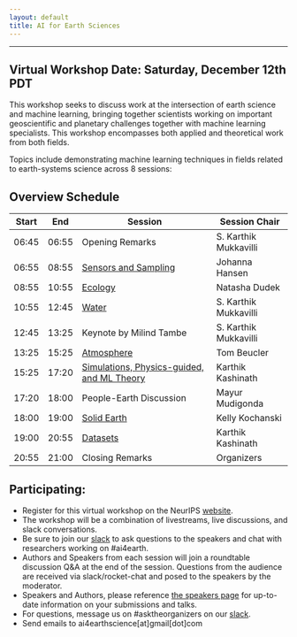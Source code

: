```yaml
---
layout: default
title: AI for Earth Sciences
---
```

---

## Virtual Workshop Date: Saturday, December 12th PDT    

This workshop seeks to discuss work at the intersection of earth science and machine learning, bringing together scientists working on important geoscientific and planetary challenges together with machine learning specialists. This workshop encompasses both applied and theoretical work from both fields. 

Topics include demonstrating machine learning techniques in fields related to earth-systems science across 8 sessions:

## Overview Schedule
| Start | End | Session | Session Chair |
| ---- | ---- | --------- | ---------------- |
| 06:45 | 06:55 |  Opening Remarks | S. Karthik Mukkavilli |
| 06:55 | 08:55 | [Sensors and Sampling](https://ai4earthscience.github.io/neurips-2020-workshop/schedule#Sensors) | Johanna Hansen |
| 08:55 | 10:55 | [Ecology](https://ai4earthscience.github.io/neurips-2020-workshop/schedule#Ecology) | Natasha Dudek |
| 10:55 | 12:45 | [Water](https://ai4earthscience.github.io/neurips-2020-workshop/schedule#Water) | S. Karthik Mukkavilli |
| 12:45 | 13:25 | Keynote by Milind Tambe | S. Karthik Mukkavilli |
| 13:25 | 15:25 | [Atmosphere](https://ai4earthscience.github.io/neurips-2020-workshop/schedule#Atmosphere) | Tom Beucler |
| 15:25 | 17:20 | [Simulations, Physics-guided, and ML Theory](https://ai4earthscience.github.io/neurips-2020-workshop/schedule#Theory) | Karthik Kashinath |
| 17:20 | 18:00 | People-Earth Discussion | Mayur Mudigonda |
| 18:00 | 19:00 | [Solid Earth](https://ai4earthscience.github.io/neurips-2020-workshop/schedule#Earth) | Kelly Kochanski |
| 19:00 | 20:55 | [Datasets](https://ai4earthscience.github.io/neurips-2020-workshop/schedule#Datasets) | Karthik Kashinath |
| 20:55 | 21:00 | Closing Remarks | Organizers |

## Participating:

- Register for this virtual workshop on the NeurIPS [website](https://nips.cc/Register/view-registration). 
- The workshop will be a combination of livestreams, live discussions, and slack conversations. 
- Be sure to join our [slack](https://join.slack.com/t/ai4earth/shared_invite/zt-jkg0i982-VYRAd0HbjCG_6970Hcqfwg) to ask questions to the speakers and chat with researchers working on #ai4earth.  
- Authors and Speakers from each session will join a roundtable discussion Q&A at the end of the session. Questions from the audience are received via slack/rocket-chat and posed to the speakers by the moderator.   
- Speakers and Authors, please reference [the speakers page](https://ai4earthscience.github.io/neurips-2020-workshop/speakers) for up-to-date information on your submissions and talks. 
- For questions, message us on #asktheorganizers on our [slack](https://join.slack.com/t/ai4earth/shared_invite/zt-jkg0i982-VYRAd0HbjCG_6970Hcqfwg). 
- Send emails to ai4earthscience[at]gmail[dot]com

